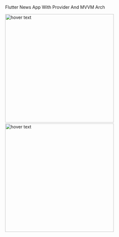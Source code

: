 Flutter News App With Provider And MVVM Arch


<img src="https://user-images.githubusercontent.com/55491306/192165893-0c0564fc-29fc-47c5-bca9-ac0adbfe1916.png" width="350" title="hover text">&nbsp;&nbsp;&nbsp;&nbsp;<img src="https://user-images.githubusercontent.com/55491306/192165682-6b8c195a-edf6-4b54-a983-797647cf9038.png" width="350" title="hover text">

